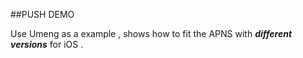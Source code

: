 ##PUSH DEMO

Use Umeng as a example , shows how to fit the APNS with _**different versions**_ for iOS .
